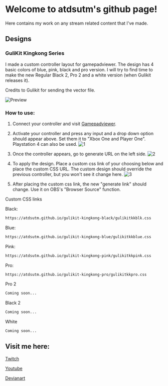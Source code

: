 # Welcome to atdsutm's github page!

Here contains my work on any stream related content that I've made.

## Designs

### GuliKit Kingkong Series

I made a custom controller layout for gamepadviewer. 
The design has 4 basic colors of blue, pink, black and pro version. I will try to find time to make the new Regular Black 2, Pro 2 and a white version (when Gulikit releases it).

Credits to Gulikit for sending the vector file.


![Preview](https://atdsutm.github.io/Controller%20Preview.gif)


### How to use:
1. Connect your controller and visit [Gamepadviewer](https://gamepadviewer.com/#).
2. Activate your controller and press any input and a drop down option should appear above. Set them it to "Xbox One and Player One". Playstation 4 can also be used.
![1](https://user-images.githubusercontent.com/102196195/170847066-2c7e35df-1c2c-45ee-85a4-dc4c5dc388cb.png)

3. Once the controller appears, go to generate URL on the left side. 
![2](https://user-images.githubusercontent.com/102196195/170847184-b453eb8b-e514-434d-a4aa-e7cd977f39e2.png)

4. To apply the design. Place a custom css link of your choosing below and place the custom CSS URL. The custom design should override the previous controller, but you won't see it change here.
![3](https://user-images.githubusercontent.com/102196195/170847190-1e6a7f89-0243-4a24-b318-b71277e03130.png)

5. After placing the custom css link, the new "generate link" should change. Use it on OBS's "Browser Source" function.

Custom CSS links

Black:
```markdown
https://atdsutm.github.io/gulikit-kingkong-black/gulikitkkblk.css
```
Blue:
```markdown
https://atdsutm.github.io/gulikit-kingkong-blue/gulikitkkblue.css
```
Pink:
```markdown
https://atdsutm.github.io/gulikit-kingkong-pink/gulikitkkpink.css
```
Pro:
```markdown
https://atdsutm.github.io/gulikit-kingkong-pro/gulikitkkpro.css
```
Pro 2
```markdown
Coming soon...
```
Black 2
```markdown
Coming soon...
```
White
```markdown
Coming soon...
```

## Visit me here:

[Twitch](https://www.twitch.tv/atdsutm)

[Youtube](https://www.youtube.com/user/atdsutm)

[Devianart](https://www.deviantart.com/atdsutm/about)


<!-- 
```markdown
Syntax highlighted code block

# Header 1
## Header 2
### Header 3

- Bulleted
- List

1. Numbered
2. List

**Bold** and _Italic_ and `Code` text

[Link](url) and ![Image](src)
```

For more details see [Basic writing and formatting syntax](https://docs.github.com/en/github/writing-on-github/getting-started-with-writing-and-formatting-on-github/basic-writing-and-formatting-syntax).

### Jekyll Themes

Your Pages site will use the layout and styles from the Jekyll theme you have selected in your [repository settings](https://github.com/atdsutm/atdsutm.github.io/settings/pages). The name of this theme is saved in the Jekyll `_config.yml` configuration file.

### Support or Contact

Having trouble with Pages? Check out our [documentation](https://docs.github.com/categories/github-pages-basics/) or [contact support](https://support.github.com/contact) and we’ll help you sort it out.
 -->
